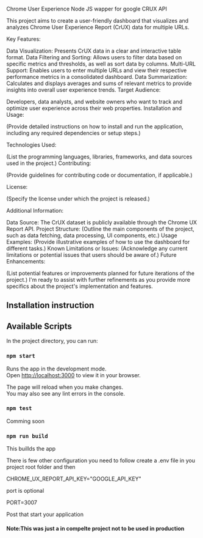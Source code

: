 Chrome User Experience Node JS wapper for google CRUX API

This project aims to create a user-friendly dashboard that visualizes and analyzes Chrome User Experience Report (CrUX) data for multiple URLs.

Key Features:

Data Visualization: Presents CrUX data in a clear and interactive table format.
Data Filtering and Sorting: Allows users to filter data based on specific metrics and thresholds, as well as sort data by columns.
Multi-URL Support: Enables users to enter multiple URLs and view their respective performance metrics in a consolidated dashboard.
Data Summarization: Calculates and displays averages and sums of relevant metrics to provide insights into overall user experience trends.
Target Audience:

Developers, data analysts, and website owners who want to track and optimize user experience across their web properties.
Installation and Usage:

(Provide detailed instructions on how to install and run the application, including any required dependencies or setup steps.)

Technologies Used:

(List the programming languages, libraries, frameworks, and data sources used in the project.)
Contributing:

(Provide guidelines for contributing code or documentation, if applicable.)

License:

(Specify the license under which the project is released.)

Additional Information:

Data Source: The CrUX dataset is publicly available through the Chrome UX Report API.
Project Structure: (Outline the main components of the project, such as data fetching, data processing, UI components, etc.)
Usage Examples: (Provide illustrative examples of how to use the dashboard for different tasks.)
Known Limitations or Issues: (Acknowledge any current limitations or potential issues that users should be aware of.)
Future Enhancements:

(List potential features or improvements planned for future iterations of the project.)
I'm ready to assist with further refinements as you provide more specifics about the project's implementation and features.

## Installation instruction

## Available Scripts

In the project directory, you can run:

### `npm start`

Runs the app in the development mode.\
Open [http://localhost:3000](http://localhost:3000) to view it in your browser.

The page will reload when you make changes.\
You may also see any lint errors in the console.

### `npm test`

Comming soon

### `npm run build`

This buillds the app

There is few other configuration you need to follow 
create a .env file in you project root folder and then 

CHROME_UX_REPORT_API_KEY="GOOGLE_API_KEY"

port is optional

PORT=3007

Post that start your application 

#### Note:This was just a in compelte project not to be used in production

